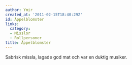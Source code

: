 ```yaml
---
author: Ymir
created_at: '2011-02-15T18:40:29Z'
id: Äppelblomster
links:
  category:
  - Misslor
  - Rollpersoner
title: Äppelblomster
---
```


Sabrisk missla, lagade god mat och var en duktig musiker.
